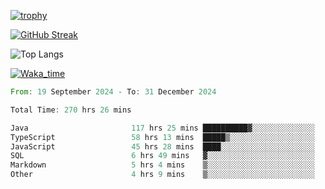 <!--
**ren-joey/ren-joey** is a ✨ _special_ ✨ repository because its `README.md` (this file) appears on your GitHub profile.

Here are some ideas to get you started:

- 🔭 I’m currently working on ...
- 🌱 I’m currently learning ...
- 👯 I’m looking to collaborate on ...
- 🤔 I’m looking for help with ...
- 💬 Ask me about ...
- 📫 How to reach me: ...
- 😄 Pronouns: ...
- ⚡ Fun fact: ...
-->

[![trophy](https://github-profile-trophy.vercel.app/?username=ren-joey&theme=darkhub&column=5)](https://github.com/ren-joey)

[![GitHub Streak](https://streak-stats.demolab.com/?user=ren-joey&theme=dark)](https://github.com/ren-joey)

![Top Langs](https://github-readme-stats.vercel.app/api/top-langs?username=ren-joey&show_icons=true&layout=compact&locale=en&hide=html,CSS,scss,Pug,Twig&theme=dark)

[![Waka_time](https://github-readme-stats.vercel.app/api/wakatime?username=joeyren&theme=dark)](https://github.com/ren-joey)

<!--START_SECTION:waka-->

```rust
From: 19 September 2024 - To: 31 December 2024

Total Time: 270 hrs 26 mins

Java                       117 hrs 25 mins ██████████▓░░░░░░░░░░░░░░   42.76 %
TypeScript                 58 hrs 13 mins  █████▒░░░░░░░░░░░░░░░░░░░   21.20 %
JavaScript                 45 hrs 28 mins  ████░░░░░░░░░░░░░░░░░░░░░   16.56 %
SQL                        6 hrs 49 mins   ▓░░░░░░░░░░░░░░░░░░░░░░░░   02.49 %
Markdown                   5 hrs 4 mins    ▒░░░░░░░░░░░░░░░░░░░░░░░░   01.85 %
Other                      4 hrs 9 mins    ▒░░░░░░░░░░░░░░░░░░░░░░░░   01.51 %
```

<!--END_SECTION:waka-->
